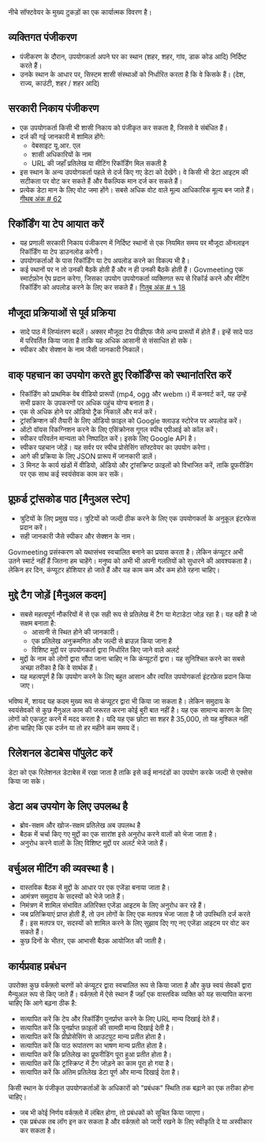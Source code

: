 
<p> नीचे सॉफ्टवेयर के मुख्य टुकड़ों का एक कार्यात्मक विवरण है। </p>
<h2> व्यक्तिगत पंजीकरण </h2>
<ul>
<li> पंजीकरण के दौरान, उपयोगकर्ता अपने घर का स्थान (शहर, शहर, गांव, डाक कोड आदि) निर्दिष्ट करते हैं। </li>
<li> उनके स्थान के आधार पर, सिस्टम शासी संस्थाओं को निर्धारित करता है कि वे किसके हैं। (देश, राज्य, काउंटी, शहर / शहर आदि) </li>
</ul><h2> सरकारी निकाय पंजीकरण </h2>
<ul>
<li> एक उपयोगकर्ता किसी भी शासी निकाय को पंजीकृत कर सकता है, जिससे वे संबंधित हैं। </li>
<li> दर्ज की गई जानकारी में शामिल होंगे: 
<ul>
<li> वेबसाइट यू.आर. एल </li>
<li> शासी अधिकारियों के नाम </li>
<li> URL की जहाँ प्रतिलेख या मीटिंग रिकॉर्डिंग मिल सकती है </li>
</ul></li>
<li> इस स्थान के अन्य उपयोगकर्ता पहले से दर्ज किए गए डेटा को देखेंगे। वे किसी भी डेटा आइटम की सटीकता पर वोट कर सकते हैं और वैकल्पिक मान दर्ज कर सकते हैं। </li>
<li> प्रत्येक डेटा मान के लिए वोट जमा होंगे। सबसे अधिक वोट वाले मूल्य आधिकारिक मूल्य बन जाते हैं। <a href="https://github.com/govmeeting/govmeeting/issues/62">गीथब अंक
# 62</a> </li>
</ul><h2> रिकॉर्डिंग या टेप आयात करें </h2>
<ul>
<li> यह प्रणाली सरकारी निकाय पंजीकरण में निर्दिष्ट स्थानों से एक नियमित समय पर मौजूदा ऑनलाइन रिकॉर्डिंग या टेप डाउनलोड करेगी। </li>
<li> उपयोगकर्ताओं के पास रिकॉर्डिंग या टेप अपलोड करने का विकल्प भी है। </li>
<li> कई स्थानों पर न तो उनकी बैठकें होती हैं और न ही उनकी बैठकें होती हैं। Govmeeting एक स्मार्टफ़ोन ऐप प्रदान करेगा, जिसका उपयोग उपयोगकर्ता व्यक्तिगत रूप से रिकॉर्ड करने और मीटिंग रिकॉर्डिंग को अपलोड करने के लिए कर सकते हैं। <a href="https://github.com/govmeeting/govmeeting/issues/18">गितुब अंक
# १ 18</a> </li>
</ul><h2> मौजूदा प्रक्रियाओं से पूर्व प्रक्रिया </h2>
<ul>
<li> सादे पाठ में लिप्यंतरण बदलें। अक्सर मौजूदा टेप पीडीएफ जैसे अन्य प्रारूपों में होते हैं। इन्हें सादे पाठ में परिवर्तित किया जाता है ताकि यह अधिक आसानी से संसाधित हो सके। </li>
<li> स्पीकर और सेक्शन के नाम जैसी जानकारी निकालें। </li>
</ul><h2> वाक् पहचान का उपयोग करते हुए रिकॉर्डिंग्स को स्थानांतरित करें </h2>
<ul>
<li> रिकॉर्डिंग को प्राथमिक वेब वीडियो प्रारूपों (mp4, ogg और webm।) में कनवर्ट करें, यह उन्हें सभी प्रकार के उपकरणों पर अधिक पहुंच योग्य बनाता है। </li>
<li> एक से अधिक होने पर ऑडियो ट्रैक निकालें और मर्ज करें। </li>
<li> ट्रांसक्रिप्शन की तैयारी के लिए ऑडियो फ़ाइल को Google क्लाउड स्टोरेज पर अपलोड करें। </li>
<li> ऑटो वॉयस रिकग्निशन करने के लिए एसिंक्रोनस गूगल स्पीच एपीआई को कॉल करें। </li>
<li> स्पीकर परिवर्तन मान्यता को निष्पादित करें। इसके लिए Google API है। </li>
<li> स्पीकर पहचान जोड़ें। यह सर्वर पर स्पीच प्रोसेसिंग सॉफ्टवेयर का उपयोग करेगा। </li>
<li> आगे की प्रक्रिया के लिए JSON प्रारूप में जानकारी डालें। </li>
<li> 3 मिनट के कार्य खंडों में वीडियो, ऑडियो और ट्रांसक्रिप्ट फ़ाइलों को विभाजित करें, ताकि प्रूफरीडिंग पर एक साथ कई स्वयंसेवक काम कर सकें। </li>
</ul><h2> प्रूफ़र्ड ट्रांसकोड पाठ [मैनुअल स्टेप] </h2>
<ul>
<li> त्रुटियों के लिए प्रमुख पाठ। त्रुटियों को जल्दी ठीक करने के लिए एक उपयोगकर्ता के अनुकूल इंटरफेस प्रदान करें। </li>
<li> सही जानकारी जैसे स्पीकर और सेक्शन के नाम। </li>
</ul>
<p> Govmeeting प्रसंस्करण को यथासंभव स्वचालित बनाने का प्रयास करता है। लेकिन कंप्यूटर अभी उतने स्मार्ट नहीं हैं जितना हम चाहेंगे। मनुष्य को अभी भी अपनी गलतियों को सुधारने की आवश्यकता है। लेकिन हर दिन, कंप्यूटर होशियार हो जाते हैं और यह काम कम और कम होते रहना चाहिए। </p>
<h2> मुद्दे टैग जोड़ें [मैनुअल कदम] </h2>
<ul>
<li> सबसे महत्वपूर्ण नौकरियों में से एक सही रूप से प्रतिलेख में टैग या मेटाडेटा जोड़ रहा है। यह वही है जो सक्षम बनाता है: 
<ul>
<li> आसानी से स्थित होने की जानकारी। </li>
<li> एक प्रतिलेख अनुक्रमणित और जल्दी से ब्राउज़ किया जाना है </li>
<li> विशिष्ट मुद्दों पर उपयोगकर्ता द्वारा निर्धारित किए जाने वाले अलर्ट </li>
</ul></li>
<li> मुद्दों के नाम को लोगों द्वारा सौंपा जाना चाहिए न कि कंप्यूटरों द्वारा। यह सुनिश्चित करने का सबसे अच्छा तरीका है कि वे सार्थक हैं। </li>
<li> यह महत्वपूर्ण है कि उपयोग करने के लिए बहुत आसान और त्वरित उपयोगकर्ता इंटरफ़ेस प्रदान किया जाए। </li>
</ul>
<p> भविष्य में, शायद यह कदम मुख्य रूप से कंप्यूटर द्वारा भी किया जा सकता है। लेकिन समुदाय के स्वयंसेवकों से कुछ मैनुअल काम की जरूरत करना कोई बुरी बात नहीं है। यह एक सामान्य कारण के लिए लोगों को एकजुट करने में मदद करता है। यदि यह एक छोटा सा शहर है 35,000, तो यह मुश्किल नहीं होना चाहिए कि एक दर्जन या तो हर महीने कम समय दें। </p>
<h2> रिलेशनल डेटाबेस पॉपुलेट करें </h2>
<p> डेटा को एक रिलेशनल डेटाबेस में रखा जाता है ताकि इसे कई मानदंडों का उपयोग करके जल्दी से एक्सेस किया जा सके। </p>
<h2> डेटा अब उपयोग के लिए उपलब्ध है </h2>
<ul>
<li> ब्रोव-सक्षम और खोज-सक्षम प्रतिलेख अब उपलब्ध है </li>
<li> बैठक में चर्चा किए गए मुद्दों का एक सारांश इसे अनुरोध करने वालों को भेजा जाता है। </li>
<li> अनुरोध करने वालों के लिए विशिष्ट मुद्दों पर अलर्ट भेजे जाते हैं। </li>
</ul><h2> वर्चुअल मीटिंग की व्यवस्था है। </h2>
<ul>
<li> वास्तविक बैठक में मुद्दों के आधार पर एक एजेंडा बनाया जाता है। </li>
<li> आमंत्रण समुदाय के सदस्यों को भेजे जाते हैं। </li>
<li> निमंत्रण में शामिल संभावित अतिरिक्त एजेंडा आइटम के लिए अनुरोध कर रहे हैं। </li>
<li> जब प्रतिक्रियाएं प्राप्त होती हैं, तो उन लोगों के लिए एक मतपत्र भेजा जाता है जो उपस्थिति दर्ज करते हैं। इस मतपत्र पर, सदस्यों को शामिल करने के लिए सुझाव दिए गए नए एजेंडा आइटम पर वोट कर सकते हैं। </li>
<li> कुछ दिनों के भीतर, एक आभासी बैठक आयोजित की जाती है। </li>
</ul><h2> कार्यप्रवाह प्रबंधन </h2>
<p> उपरोक्त कुछ वर्कफ़्लो चरणों को कंप्यूटर द्वारा स्वचालित रूप से किया जाता है और कुछ स्वयं सेवकों द्वारा मैन्युअल रूप से किए जाते हैं। वर्कफ़्लो में ऐसे स्थान हैं जहाँ एक वास्तविक व्यक्ति को यह सत्यापित करना चाहिए कि आगे बढ़ना ठीक है: </p>

<ul>
<li> सत्यापित करें कि टेप और रिकॉर्डिंग पुनर्प्राप्त करने के लिए URL मान्य दिखाई देते हैं। </li>
<li> सत्यापित करें कि पुनर्प्राप्त फ़ाइलों की सामग्री मान्य दिखाई देती है। </li>
<li> सत्यापित करें कि प्रीप्रोसेसिंग से आउटपुट मान्य प्रतीत होता है। </li>
<li> सत्यापित करें कि पाठ रूपांतरण का भाषण मान्य प्रतीत होता है। </li>
<li> सत्यापित करें कि प्रतिलेख का प्रूफरीडिंग पूरा हुआ प्रतीत होता है। </li>
<li> सत्यापित करें कि ट्रांस्क्रिप्ट में टैग जोड़ने का काम पूरा हो गया है। </li>
<li> सत्यापित करें कि अंतिम प्रतिलेख डेटा पूर्ण और मान्य दिखाई देता है। </li>
</ul>
<p> किसी स्थान के पंजीकृत उपयोगकर्ताओं के अधिकारों को "प्रबंधक" स्थिति तक बढ़ाने का एक तरीका होना चाहिए। </p>

<ul>
<li> जब भी कोई निर्णय वर्कफ़्लो में लंबित होगा, तो प्रबंधकों को सूचित किया जाएगा। </li>
<li> एक प्रबंधक तब लॉग इन कर सकता है और वर्कफ़्लो को जारी रखने के लिए स्वीकृति दे या अस्वीकार कर सकता है। </li>
</ul>